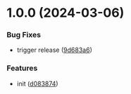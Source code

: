 # 1.0.0 (2024-03-06)


### Bug Fixes

* trigger release ([9d683a6](https://github.com/dword-design/depcheck-detector-bin-name/commit/9d683a60da6eb747472c8ba26c98e88cfb86e5d5))


### Features

* init ([d083874](https://github.com/dword-design/depcheck-detector-bin-name/commit/d0838741ceded6460590ceaf40022a88ade52850))
